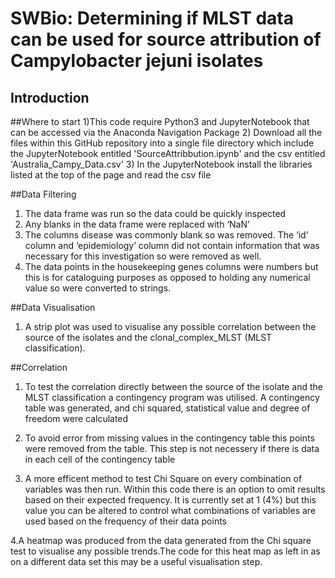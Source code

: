 # SWBio: Determining if MLST data can be used for source attribution of Campylobacter jejuni isolates
## Introduction

##Where to start
1)This code require Python3 and JupyterNotebook that can be accessed via the Anaconda Navigation Package
2) Download all the files within this GitHub repository into a single file directory which include the JupyterNotebook entitled 'SourceAttribbution.ipynb' and the csv entitled 'Australia_Campy_Data.csv'
3) In the JupyterNotebook install the libraries listed at the top of the page and read the csv file

##Data Filtering
1.	The data frame was run so the data could be quickly inspected
2.	Any blanks in the data frame were replaced with ‘NaN’
3.	The columns disease was commonly blank so was removed. The ‘id’ column and ‘epidemiology’ column did not contain information that was necessary for this investigation so were removed as well.
4.	The data points in the housekeeping genes columns were numbers but this is for cataloguing purposes as opposed to holding any numerical value so were converted to strings.

##Data Visualisation
1.	A strip plot was used to visualise any possible correlation between the source of the isolates and the clonal_complex_MLST (MLST classification). 

##Correlation
1.	To test the correlation directly between the source of the isolate and the MLST classification a contingency program was utilised. A contingency table was generated, and chi squared, statistical value and degree of freedom were calculated
2. To avoid error from missing values in the contingency table this points were removed from the table. This step is not necessery if there is data in each cell of the contingency table

3. A more efficent method to test Chi Square on every combination of variables was then run. Within this code there is an option to omit results based on their expected frequency. It is currently set at 1 (4%) but this value you can be altered to control what combinations of variables are used based on the frequency of their data points

4.A heatmap was produced from the data generated from the Chi square test to visualise any possible trends.The code for this heat map as left in as on a different data set this may be a useful visualisation step.



